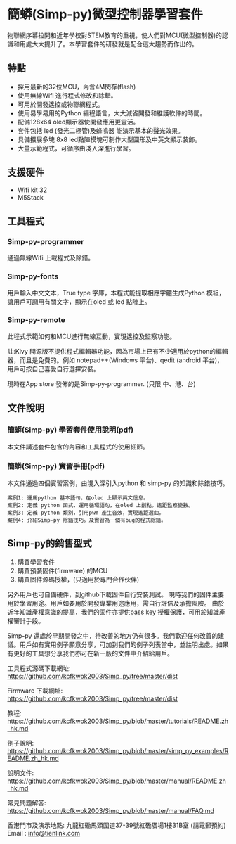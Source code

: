 # 簡蟒(Simp-py)微型控制器學習套件
物聯網序幕拉開和近年學校對STEM教育的重視，使人們對MCU(微型控制器)的認識和用處大大提升了。本學習套件的研發就是配合這大趨勢而作出的。


## 特點

* 採用最新的32位MCU，內含4M閃存(flash)
* 使用無線Wifi 進行程式修改和除錯。
* 可用於開發遙控或物聯網程式。
* 使用易學易用的Python 編程語言，大大減省開發和維護軟件的時間。
* 配備128x64 oled顯示器使開發應用更靈活。
* 套件包括 led (發光二極管)及蜂鳴器 能演示基本的聲光效果。
* 具備擴展多塊 8x8 led點陣模塊可制作大型圖形及中英文顯示裝飾。
* 大量示範程式，可循序由淺入深進行學習。

## 支援硬件

* Wifi kit 32
* M5Stack


## 工具程式
### Simp-py-programmer 
  通過無線Wifi 上載程式及除錯。
### Simp-py-fonts 
  用戶輸入中文文本，True type 字庫，本程式能提取相應字體生成Python 模組，讓用戶可調用有關文字，顯示在oled 或 led 點陣上。
### Simp-py-remote 
  此程式示範如何和MCU進行無線互動，實現遙控及監察功能。


註:Kivy 開源版不提供程式編輯器功能，因為市場上已有不少適用於python的編輯器，而且是免費的。例如 notepad++(Windows 平台)、qedit (android 平台)，用戶可按自己喜愛自行選擇安裝。

現時在App store 發佈的是Simp-py-programmer. (只限 中、港、台)


## 文件說明
### 簡蟒(Simp-py) 學習套件使用說明(pdf)
  本文件講述套件包含的內容和工具程式的使用細節。

### 簡蟒(Simp-py) 實習手冊(pdf)
  本文件通過四個實習案例，由淺入深引入python 和 simp-py 的知識和除錯技巧。
  ```
案例1: 運用python 基本語句，在oled 上顯示英文信息。
案例2: 定義 python 函式，運用循環語句，在oled 上劃點。遙距監察變數。
案例3: 定義 python 類別，引用pwm 產生音效，實現遙距選曲。
案例4: 介紹Simp-py 除錯技巧。及實習為一個有bug的程式除錯。
```

## Simp-py的銷售型式

1. 購買學習套件
2. 購買預裝固件(firmware) 的MCU
3. 購買固件源碼授權，(只適用於專門合作伙伴)


另外用戶也可自備硬件，到github下載固件自行安裝測試。
現時我們的固件主要用於學習用途。用戶如要用於開發專業用途應用，需自行評估及承擔風險。
由於近年知識產權意識的提高，我們的固件亦提供pass key 授權保護，可用於知識產權審計手段。

Simp-py 還處於早期開發之中，待改善的地方仍有很多。我們歡迎任何改善的建議。用戶如有實用例子願意分享，可加到我們的例子列表當中，並註明出處。如果有更好的工具想分享我們亦可在新一版的文件中介紹給用戶。


工具程式源碼下載網址: https://github.com/kcfkwok2003/Simp_py/tree/master/dist

Firmware 下載網址: https://github.com/kcfkwok2003/Simp_py/tree/master/dist

教程: https://github.com/kcfkwok2003/Simp_py/blob/master/tutorials/README.zh_hk.md

例子說明: https://github.com/kcfkwok2003/Simp_py/blob/master/simp_py_examples/README.zh_hk.md

說明文件: https://github.com/kcfkwok2003/Simp_py/blob/master/manual/README.zh_hk.md

常見問題解答: https://github.com/kcfkwok2003/Simp_py/blob/master/manual/FAQ.md

香港門市及演示地點: 九龍紅磡馬頭圍道37-39號紅磡廣場1樓31B室
(請電郵預約)
Email : info@tienlink.com
